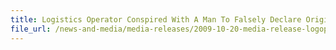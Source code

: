 ```yaml
---
title: Logistics Operator Conspired With A Man To Falsely Declare Origin Of Clothing Exports
file_url: /news-and-media/media-releases/2009-10-20-media-release-logoperator.pdf
---
```

